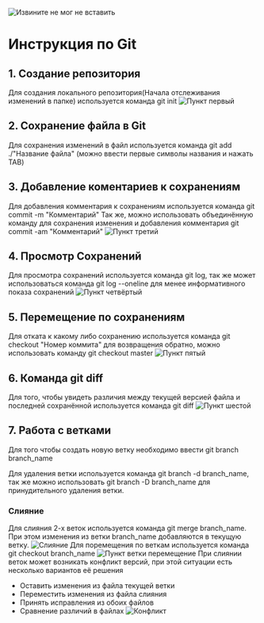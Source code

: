 ![Извините не мог не вставить](Rm.jpg)
# Инструкция по Git
 ## 1. Создание репозитория
 Для создания локального репозитория(Начала отслеживания изменений в папке) используется команда git init
 ![Пункт первый](punkt_1.png)
 ## 2. Сохранение файла в Git
 Для сохранения изменений в файл используется команда git add ./"Название файла" (можно ввести первые символы названия и нажать TAB)
 ## 3. Добавление коментариев к сохранениям
 Для добавления комментария к сохранениям используется команда git commit -m "Комментарий"
 Так же, можно использовать объединённую команду для сохранения изменения и добавления комментария git commit -am "Комментарий"
 ![Пункт третий](punkt_3.png)
## 4. Просмотр Сохранений
Для просмотра сохранений используется команда git log, так же может использоваться команда git log --oneline для менее информативного показа сохранений
 ![Пункт четвёртый](punkt_4.png)
## 5. Перемещение по сохранениям
Для отката к какому либо сохранению используется команда git checkout "Номер коммита" для возвращения обратно, можно использовать команду git checkout master
 ![Пункт пятый](punkt_5.png)
 ## 6. Команда git diff
 Для того, чтобы увидеть различия между текущей версией файла и последней сохранённой используется команда git diff
 ![Пункт шестой](punkt_6.png)
 ## 7. Работа с ветками
 Для того чтобы создать новую ветку необходимо ввести git branch branch_name

 Для удаления ветки используется команда git branch -d branch_name, так же можно использовать git branch -D branch_name для принудительного удаления ветки.

### Слияние
 Для слияния 2-х веток используется команда git merge branch_name. При этом изменения из ветки branch_name добавляются в текущую ветку.
![Слияние](sliyanie.png)
 Для поремещения по веткам используется команда git checkout branch_name
![Пункт ветки перемещение](peremechenie.png)
При слиянии веток может возникать конфликт версий, при этой ситуации есть несколько вариантов её решения
* Оставить изменения из файла текущей ветки
* Переместить изменения из файла слияния
* Принять исправления из обоих файлов
* Сравнение различий в файлах
![Конфликт](konflikt.png)